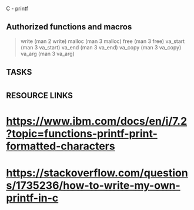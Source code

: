 C - printf

## Authorized functions and macros
>write (man 2 write)
>malloc (man 3 malloc)
>free (man 3 free)
>va_start (man 3 va_start)
>va_end (man 3 va_end)
>va_copy (man 3 va_copy)
>va_arg (man 3 va_arg)

## TASKS
#

## RESOURCE LINKS
# https://www.ibm.com/docs/en/i/7.2?topic=functions-printf-print-formatted-characters
# https://stackoverflow.com/questions/1735236/how-to-write-my-own-printf-in-c
